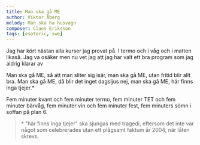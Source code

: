 ```yaml
---
title: Man ska gå ME
author: Viktor Åberg
melody: Man ska ha husvagn
composer: Claes Eriksson
tags: [esoteric, swe]
---
```


Jag har kört nästan alla kurser jag provat på.
I termo och i våg och i matten likaså.
Jag va osäker men nu vet jag att jag har
valt ett bra program som jag aldrig klarar av

Man ska gå ME, så att man sliter sig isär,
man ska gå ME, utan fritid blir allt bra.
Man ska gå ME, då blir det inget dagsljus nej,
man ska gå ME, här finns inga tjejer.\*

Fem minuter kvant och fem minuter termo,
fem minuter TET och fem minuter bärvåg,
fem minuter vin och fem minuter fest,
fem minuters sömn i soffan på plan 6.

> \* "här finns inga tjejer" ska sjungas med tragedi, eftersom det inte var något
> som celebrerades utan ett plågsamt faktum år 2004, när låten skrevs.
